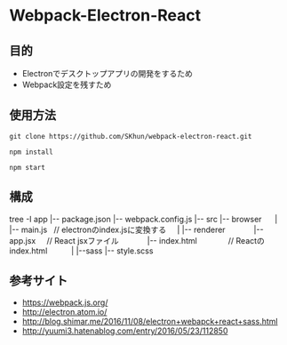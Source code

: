 # Webpack-Electron-React

## 目的
- Electronでデスクトップアプリの開発をするため
- Webpack設定を残すため

## 使用方法
`git clone https://github.com/SKhun/webpack-electron-react.git`

`npm install`

`npm start`

## 構成

  tree -I app
  |-- package.json
  |-- webpack.config.js
  |-- src
       |-- browser
       |      |-- main.js   // electronのindex.jsに変換する
       |
       |-- renderer
              |-- app.jsx     // React jsxファイル
              |-- index.html　　　　// Reactのindex.html
              |
              |--sass
                   |-- style.scss


## 参考サイト
- https://webpack.js.org/
- http://electron.atom.io/
- http://blog.shimar.me/2016/11/08/electron+webapck+react+sass.html
- http://yuumi3.hatenablog.com/entry/2016/05/23/112850
